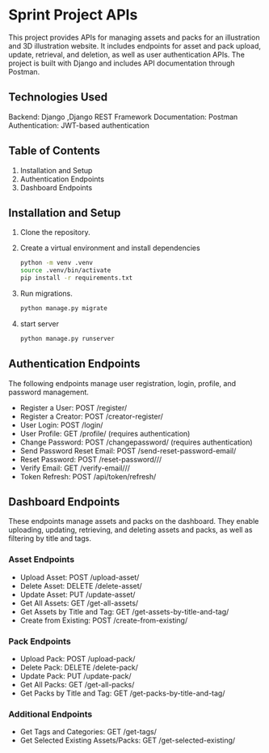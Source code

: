 # Sprint Project APIs

This project provides APIs for managing assets and packs for an illustration and 3D illustration website. It includes endpoints for asset and pack upload, update, retrieval, and deletion, as well as user authentication APIs. The project is built with Django and includes API documentation through Postman.

## Technologies Used

Backend: Django ,Django REST Framework
Documentation: Postman
Authentication: JWT-based authentication

## Table of Contents

1. Installation and Setup
2. Authentication Endpoints
3. Dashboard Endpoints

## Installation and Setup

1. Clone the repository. 

2. Create a virtual environment and install dependencies

    ```bash
   python -m venv .venv
   source .venv/bin/activate
   pip install -r requirements.txt 
    ```

3. Run migrations.
     ```bash
    python manage.py migrate
    ```
4. start server
    ```bash
    python manage.py runserver

    ```
  
## Authentication Endpoints

The following endpoints manage user registration, login, profile, and password management.

  - Register a User: POST /register/
  - Register a Creator: POST /creator-register/
  - User Login: POST /login/
  - User Profile: GET /profile/ (requires authentication)
  - Change Password: POST /changepassword/ (requires authentication)
  -  Send Password Reset Email: POST /send-reset-password-email/
  - Reset Password: POST /reset-password/<uid>/<token>/
  - Verify Email: GET /verify-email/<uidb64>/<token>/
  - Token Refresh: POST /api/token/refresh/

## Dashboard Endpoints
These endpoints manage assets and packs on the dashboard. They enable uploading, updating, retrieving, and deleting assets and packs, as well as filtering by title and tags.

### Asset Endpoints

- Upload Asset: POST /upload-asset/
- Delete Asset: DELETE /delete-asset/
- Update Asset: PUT /update-asset/
- Get All Assets: GET /get-all-assets/
- Get Assets by Title and Tag: GET /get-assets-by-title-and-tag/
- Create from Existing: POST /create-from-existing/

###  Pack Endpoints

- Upload Pack: POST /upload-pack/
- Delete Pack: DELETE /delete-pack/
- Update Pack: PUT /update-pack/
- Get All Packs: GET /get-all-packs/
- Get Packs by Title and Tag: GET /get-packs-by-title-and-tag/

### Additional Endpoints

- Get Tags and Categories: GET /get-tags/
- Get Selected Existing Assets/Packs: GET /get-selected-existing/
